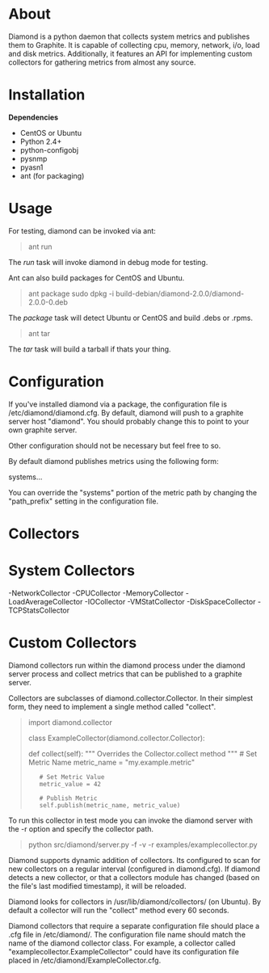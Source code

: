 About
=====

Diamond is a python daemon that collects system metrics and publishes them to Graphite. It is 
capable of collecting cpu, memory, network, i/o, load and disk metrics.  Additionally, 
it features an API for implementing custom collectors for gathering metrics from almost any source. 

Installation
=====

**Dependencies**
- CentOS or Ubuntu
- Python 2.4+
- python-configobj
- pysnmp
- pyasn1
- ant (for packaging)

Usage 
=====

For testing, diamond can be invoked via ant: 

> ant run

The *run* task will invoke diamond in debug mode for testing.

Ant can also build packages for CentOS and Ubuntu.

> ant package
> sudo dpkg -i build-debian/diamond-2.0.0/diamond-2.0.0-0.deb

The *package* task will detect Ubuntu or CentOS and build .debs or .rpms. 
 
> ant tar

The *tar* task will build a tarball if thats your thing.

Configuration
=====

If you've installed diamond via a package, the configuration file is /etc/diamond/diamond.cfg. By default, diamond 
will push to a graphite server host "diamond". You should probably change this to point to your own graphite server.

Other configuration should not be necessary but feel free to so.

By default diamond publishes metrics using the following form:

systems.<hostname>.<metrics>.<metric>

You can override the "systems" portion of the metric path by changing the "path_prefix" setting in the configuration file. 

Collectors
===== 

System Collectors
======

-NetworkCollector
-CPUCollector
-MemoryCollector
-LoadAverageCollector
-IOCollector
-VMStatCollector
-DiskSpaceCollector
-TCPStatsCollector

Custom Collectors
======

Diamond collectors run within the diamond process under the diamond server process and collect metrics that can be published to a graphite server.

Collectors are subclasses of diamond.collector.Collector. In their simplest form, they need to implement a single method called "collect".

> import diamond.collector
>
> class ExampleCollector(diamond.collector.Collector):
>    
>    def collect(self):
>        """
>        Overrides the Collector.collect method
>        """
>        # Set Metric Name
>        metric_name = "my.example.metric"
>
>        # Set Metric Value
>        metric_value = 42
>
>        # Publish Metric
>        self.publish(metric_name, metric_value)

To run this collector in test mode you can invoke the diamond server with the -r option and specify the collector path.

> python src/diamond/server.py -f -v -r examples/examplecollector.py

Diamond supports dynamic addition of collectors. Its configured to scan for new collectors on a regular interval (configured in diamond.cfg). 
If diamond detects a new collector, or that a collectors module has changed (based on the file's last modified timestamp), it will be reloaded.

Diamond looks for collectors in /usr/lib/diamond/collectors/ (on Ubuntu). By default a collector will run the "collect" method every 60 seconds. 

Diamond collectors that require a separate configuration file should place a .cfg file in /etc/diamond/. 
The configuration file name should match the name of the diamond collector class.  For example, a collector called 
"examplecollector.ExampleCollector" could have its configuration file placed in /etc/diamond/ExampleCollector.cfg.
